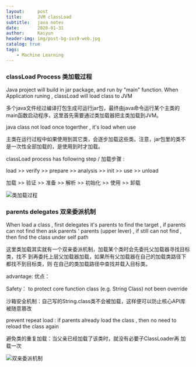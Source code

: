 ```yaml
---
layout:     post
title:      JVM classLoad
subtitle:   java notes
date:       2020-01-31
author:     Kaiyun
header-img: img/post-bg-ios9-web.jpg
catalog: true
tags:
    - Machine Learning
---
```


### classLoad Process 类加载过程

Java project will build in jar package, and run by "main" function. When Application runing , classLoad will load class to JVM 

多个java文件经过编译打包生成可运行jar包，最终由java命令运行某个主类的main函数启动程序，这里首先需要通过类加载器把主类加载到JVM。

java class not load once togerther , it's load when use 

主类在运行过程中如果使用到其它类，会逐步加载这些类。注意，jar包里的类不是一次性全部加载的，是使用到时才加载。

classLoad process has following step / 加载步骤 :

load >> verify >> prepare >> analysis >> init >> use >> unload

加载 >> 验证 >> 准备 >> 解析 >> 初始化 >> 使用 >> 卸载

![类加载过程](postImg/classLoad.png)


### parents delegates 双亲委派机制 

When load a  class , first  delegates it's parents to find the target , if parents can not find then ask parents ' parents (upper lever) , if still can not find , then find the class under self path

这里类加载其实就有一个双亲委派机制，加载某个类时会先委托父加载器寻找目标类，找不
到再委托上层父加载器加载，如果所有父加载器在自己的加载类路径下都找不到目标类，则
在自己的类加载路径中查找并载入目标类。

advantage:
优点：

Safety： to protect core function class (e.g. String Class) not been override 

沙箱安全机制：自己写的String.class类不会被加载，这样便可以防止核心API库被随意篡改

prevent repeat load : if parents already load the class , then no need to reload the class again

避免类的重复加载：当父亲已经加载了该类时，就没有必要子ClassLoader再   加载一次

![双亲委派机制](postImg/classLoad2.png)




 
